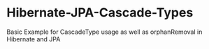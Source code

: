 # Hibernate-JPA-Cascade-Types
Basic Example for CascadeType usage as well as orphanRemoval in Hibernate and JPA

